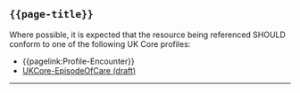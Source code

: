 ## <code>{{page-title}}</code>

Where possible, it is expected that the resource being referenced SHOULD conform to one of the following UK Core profiles:
- {{pagelink:Profile-Encounter}}
- [UKCore-EpisodeOfCare (draft)](https://simplifier.net/guide/UKCoreImplementationGuideAssetsinDevelopment/Home/ProfilesandExtensions/UKCore-EpisodeOfCare)

---